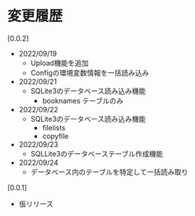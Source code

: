 # 変更履歴

[0.0.2]
* 2022/09/19
  * Upload機能を追加
  * Configの環境変数情報を一括読み込み
* 2022/09/21
  * SQLite3のデータベース読み込み機能
    * booknames テーブルのみ
* 2022/09/22
  * SQLite3のデータベース読み込み機能
    * filelists
    * copyfile
* 2022/09/23
  * SQLLite3のデータベーステーブル作成機能
* 2022/09/24
  * データベース内のテーブルを特定して一括読み取り

[0.0.1]
* 仮リリース